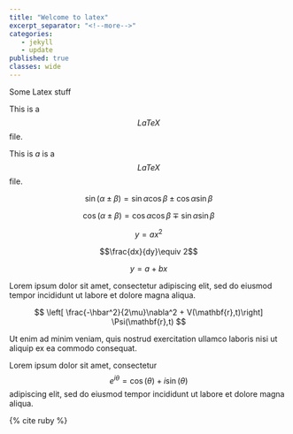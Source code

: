 ```yaml
---
title: "Welcome to latex"
excerpt_separator: "<!--more-->"
categories: 
   - jekyll
   - update
published: true
classes: wide
---
```


Some Latex stuff

<!--more-->

This is a $$LaTeX$$ file.

This is *a* is a $$LaTeX$$ file.

$$ \sin ( \alpha \pm \beta ) = \sin \alpha \cos \beta \pm \cos \alpha \sin \beta $$

$$ \cos ( \alpha \pm \beta ) = \cos \alpha \cos \beta \mp \sin \alpha \sin \beta $$


$$y=ax^2$$

$$\frac{dx}{dy}\equiv 2$$

$$y=a+bx$$

Lorem ipsum dolor sit amet, consectetur adipiscing elit, sed do eiusmod tempor
incididunt ut labore et dolore magna aliqua.

$$ \left[ \frac{-\hbar^2}{2\mu}\nabla^2 + V(\mathbf{r},t)\right] \Psi(\mathbf{r},t) $$

Ut enim ad minim veniam, quis nostrud exercitation ullamco laboris nisi ut aliquip ex
ea commodo consequat.

Lorem ipsum dolor sit amet, consectetur $$e^{i\theta}=\cos(\theta)+i\sin(\theta)$$
adipiscing elit, sed do eiusmod tempor incididunt ut labore et dolore magna aliqua.

{% cite ruby %}
